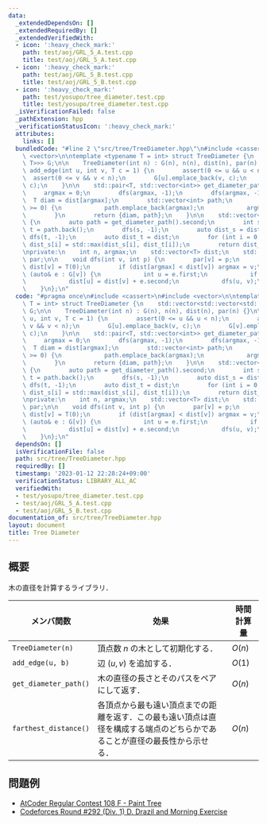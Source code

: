 ```yaml
---
data:
  _extendedDependsOn: []
  _extendedRequiredBy: []
  _extendedVerifiedWith:
  - icon: ':heavy_check_mark:'
    path: test/aoj/GRL_5_A.test.cpp
    title: test/aoj/GRL_5_A.test.cpp
  - icon: ':heavy_check_mark:'
    path: test/aoj/GRL_5_B.test.cpp
    title: test/aoj/GRL_5_B.test.cpp
  - icon: ':heavy_check_mark:'
    path: test/yosupo/tree_diameter.test.cpp
    title: test/yosupo/tree_diameter.test.cpp
  _isVerificationFailed: false
  _pathExtension: hpp
  _verificationStatusIcon: ':heavy_check_mark:'
  attributes:
    links: []
  bundledCode: "#line 2 \"src/tree/TreeDiameter.hpp\"\n#include <cassert>\n#include\
    \ <vector>\n\ntemplate <typename T = int> struct TreeDiameter {\n    std::vector<std::vector<std::pair<int,\
    \ T>>> G;\n\n    TreeDiameter(int n) : G(n), n(n), dist(n), par(n) {}\n\n    void\
    \ add_edge(int u, int v, T c = 1) {\n        assert(0 <= u && u < n);\n      \
    \  assert(0 <= v && v < n);\n        G[u].emplace_back(v, c);\n        G[v].emplace_back(u,\
    \ c);\n    }\n\n    std::pair<T, std::vector<int>> get_diameter_path() {\n   \
    \     argmax = 0;\n        dfs(argmax, -1);\n        dfs(argmax, -1);\n      \
    \  T diam = dist[argmax];\n        std::vector<int> path;\n        while (argmax\
    \ >= 0) {\n            path.emplace_back(argmax);\n            argmax = par[argmax];\n\
    \        }\n        return {diam, path};\n    }\n\n    std::vector<T> farthest_distance()\
    \ {\n        auto path = get_diameter_path().second;\n        int s = path.front(),\
    \ t = path.back();\n        dfs(s, -1);\n        auto dist_s = dist;\n       \
    \ dfs(t, -1);\n        auto dist_t = dist;\n        for (int i = 0; i < n; i++)\
    \ dist_s[i] = std::max(dist_s[i], dist_t[i]);\n        return dist_s;\n    }\n\
    \nprivate:\n    int n, argmax;\n    std::vector<T> dist;\n    std::vector<int>\
    \ par;\n\n    void dfs(int v, int p) {\n        par[v] = p;\n        if (p < 0)\
    \ dist[v] = T(0);\n        if (dist[argmax] < dist[v]) argmax = v;\n        for\
    \ (auto& e : G[v]) {\n            int u = e.first;\n            if (u == p) continue;\n\
    \            dist[u] = dist[v] + e.second;\n            dfs(u, v);\n        }\n\
    \    }\n};\n"
  code: "#pragma once\n#include <cassert>\n#include <vector>\n\ntemplate <typename\
    \ T = int> struct TreeDiameter {\n    std::vector<std::vector<std::pair<int, T>>>\
    \ G;\n\n    TreeDiameter(int n) : G(n), n(n), dist(n), par(n) {}\n\n    void add_edge(int\
    \ u, int v, T c = 1) {\n        assert(0 <= u && u < n);\n        assert(0 <=\
    \ v && v < n);\n        G[u].emplace_back(v, c);\n        G[v].emplace_back(u,\
    \ c);\n    }\n\n    std::pair<T, std::vector<int>> get_diameter_path() {\n   \
    \     argmax = 0;\n        dfs(argmax, -1);\n        dfs(argmax, -1);\n      \
    \  T diam = dist[argmax];\n        std::vector<int> path;\n        while (argmax\
    \ >= 0) {\n            path.emplace_back(argmax);\n            argmax = par[argmax];\n\
    \        }\n        return {diam, path};\n    }\n\n    std::vector<T> farthest_distance()\
    \ {\n        auto path = get_diameter_path().second;\n        int s = path.front(),\
    \ t = path.back();\n        dfs(s, -1);\n        auto dist_s = dist;\n       \
    \ dfs(t, -1);\n        auto dist_t = dist;\n        for (int i = 0; i < n; i++)\
    \ dist_s[i] = std::max(dist_s[i], dist_t[i]);\n        return dist_s;\n    }\n\
    \nprivate:\n    int n, argmax;\n    std::vector<T> dist;\n    std::vector<int>\
    \ par;\n\n    void dfs(int v, int p) {\n        par[v] = p;\n        if (p < 0)\
    \ dist[v] = T(0);\n        if (dist[argmax] < dist[v]) argmax = v;\n        for\
    \ (auto& e : G[v]) {\n            int u = e.first;\n            if (u == p) continue;\n\
    \            dist[u] = dist[v] + e.second;\n            dfs(u, v);\n        }\n\
    \    }\n};\n"
  dependsOn: []
  isVerificationFile: false
  path: src/tree/TreeDiameter.hpp
  requiredBy: []
  timestamp: '2023-01-12 22:28:24+09:00'
  verificationStatus: LIBRARY_ALL_AC
  verifiedWith:
  - test/yosupo/tree_diameter.test.cpp
  - test/aoj/GRL_5_A.test.cpp
  - test/aoj/GRL_5_B.test.cpp
documentation_of: src/tree/TreeDiameter.hpp
layout: document
title: Tree Diameter
---
```


## 概要
木の直径を計算するライブラリ．

| メンバ関数            | 効果                                                                                                                       | 時間計算量 |
| --------------------- | -------------------------------------------------------------------------------------------------------------------------- | ---------- |
| `TreeDiameter(n)`     | 頂点数 $n$ の木として初期化する．                                                                                          | $O(n)$     |
| `add_edge(u, b)`      | 辺 $(u,v)$ を追加する．                                                                                                    | $O(1)$     |
| `get_diameter_path()` | 木の直径の長さとそのパスをペアにして返す．                                                                                 | $O(n)$     |
| `farthest_distance()` | 各頂点から最も遠い頂点までの距離を返す．この最も遠い頂点は直径を構成する端点のどちらかであることが直径の最長性から示せる． | $O(n)$     |

## 問題例
- [AtCoder Regular Contest 108 F - Paint Tree](https://atcoder.jp/contests/arc108/tasks/arc108_f)
- [Codeforces Round #292 (Div. 1) D. Drazil and Morning Exercise](https://codeforces.com/contest/516/problem/D)
